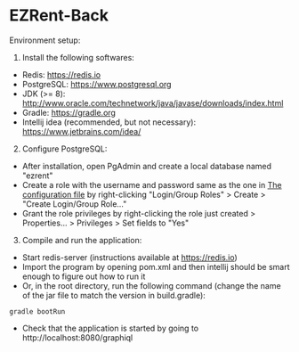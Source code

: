 # EZRent-Back

Environment setup:

1. Install the following softwares:
  * Redis: https://redis.io
  * PostgreSQL: https://www.postgresql.org
  * JDK (>= 8): http://www.oracle.com/technetwork/java/javase/downloads/index.html
  * Gradle: https://gradle.org
  * Intellij idea (recommended, but not necessary): https://www.jetbrains.com/idea/
2. Configure PostgreSQL:
  * After installation, open PgAdmin and create a local database named "ezrent"
  * Create a role with the username and password same as the one in [The configuration file](./src/main/resources/application-development.properties) by right-clicking "Login/Group Roles" > Create > "Create Login/Group Role..."
  * Grant the role privileges by right-clicking the role just created > Properties... > Privileges > Set fields to "Yes"
3. Compile and run the application:
  * Start redis-server (instructions available at https://redis.io)
  * Import the program by opening pom.xml and then intellij should be smart enough to figure out how to run it
  * Or, in the root directory, run the following command (change the name of the jar file to match the version in build.gradle):
  ```
  gradle bootRun
  ```
  * Check that the application is started by going to http://localhost:8080/graphiql
